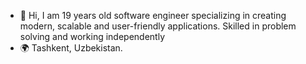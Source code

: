 - 👋 Hi, I am 19 years old software engineer specializing in creating modern, scalable and user-friendly applications. Skilled in problem solving and working independently
- 🌍 Tashkent, Uzbekistan.



